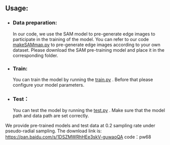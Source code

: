 ## Usage:

- ### Data preparation:

  In our code, we use the SAM model to pre-generate edge images to participate in the training of the model. You can refer to our code  [makeSAMmap.py](makeSAMmap.py)  to pre-generate edge images according to your own dataset. Please download the SAM pre-training model and place it in the corresponding folder.

- ### Train:

  You can train the model by running the  [train.py](train.py) . Before that please configure your model parameters.

- ### Test：

  You can test the model by running the [test.py](test.py) . Make sure that the model path and data path are set correctly.

  

We provide pre-trained models and test data at 0.2 sampling rate under pseudo-radial sampling. The download link is:
https://pan.baidu.com/s/1DSZMWRhHEe3skV-guwaoQA  code：pw68



